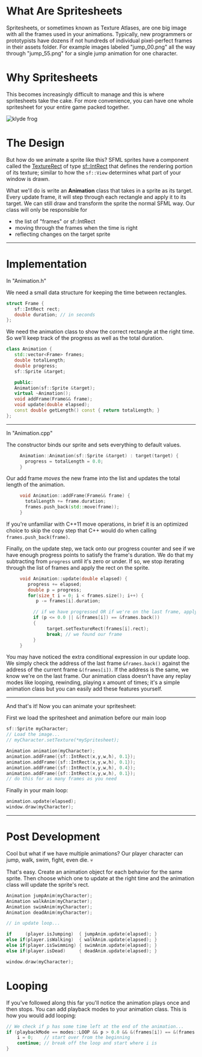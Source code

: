 # What Are Spritesheets
Spritesheets, or sometimes known as Texture Atlases, are one big image with all the frames used in your animations. Typically, new programmers or prototypists have dozens if not hundreds of individual pixel-perfect frames in their assets folder. For example images labeled "jump_00.png" all the way through "jump_55.png" for a single jump animation for one character.

# Why Spritesheets
This becomes increasingly difficult to manage and this is where spritesheets take the cake. For more convenience, you can have one whole spritesheet for your entire game packed together. 

![klyde frog](https://img.itch.zone/aW1hZ2UvMTI5NzM4LzU5NjExMC5wbmc=/347x500/FhexJa.png)

# The Design
But how do we animate a sprite like this? SFML sprites have a component called the [TextureRect](https://www.sfml-dev.org/documentation/2.5.1/classsf_1_1Sprite.php#a3492896fe7b63f58ae022c5b8bec5c98) of type [sf::IntRect](https://www.sfml-dev.org/documentation/2.5.1/classsf_1_1Rect.php) that defines the rendering portion of its texture; similar to how the `sf::View` determines what part of your window is drawn.

What we'll do is write an **Animation** class that takes in a sprite as its target. Every update frame, it will step through each rectangle and apply it to its target. We can still draw and transform the sprite the normal SFML way. Our class will only be responsible for 

* the list of "frames" or sf::IntRect
* moving through the frames when the time is right
* reflecting changes on the target sprite


***

# Implementation

In "Animation.h"

We need a small data structure for keeping the time between rectangles.

```c++
struct Frame {
   sf::IntRect rect;
   double duration; // in seconds
};
```

We need the animation class to show the correct rectangle at the right time. So we'll keep track of the progress as well as the total duration.

```c++
class Animation {
   std::vector<Frame> frames;
   double totalLength;
   double progress;
   sf::Sprite &target;

   public:
   Animation(sf::Sprite &target);
   virtual ~Animation();
   void addFrame(Frame&& frame);
   void update(double elapsed); 
   const double getLength() const { return totalLength; }
};
```

***

In "Animation.cpp"

The constructor binds our sprite and sets everything to default values.

```c++
     Animation::Animation(sf::Sprite &target) : target(target) { 
       progress = totalLength = 0.0;
     }
```

Our add frame _moves_ the new frame into the list and updates the total length of the animation. 

```c++
     void Animation::addFrame(Frame&& frame) {
       totalLength += frame.duration; 
       frames.push_back(std::move(frame)); 
     }
```

If you're unfamiliar with C++11 move operations, in brief it is an optimized choice to skip the copy step that C++ would do when calling `frames.push_back(frame)`. 

Finally, on the update step, we tack onto our progress counter and see if we have enough progress points to satisfy the frame's duration. We do that my subtracting from `progress` until it's zero or under. If so, we stop iterating through the list of frames and apply the rect on the sprite.

```c++
     void Animation::update(double elapsed) {
        progress += elapsed;
        double p = progress;
        for(size_t i = 0; i < frames.size(); i++) {
           p -= frames[i].duration;  

          // if we have progressed OR if we're on the last frame, apply and stop.
          if (p <= 0.0 || &(frames[i]) == &frames.back())
          {
               target.setTextureRect(frames[i].rect);  
               break; // we found our frame
          }
     }
```

You may have noticed the extra conditional expression in our update loop. We simply check the address of the last frame `&frames.back()` against the address of the current frame `&(frames[i])`. If the address is the same, we know we're on the last frame. Our animation class doesn't have any replay modes like looping, rewinding, playing x amount of times; it's a simple animation class but you can easily add these features yourself.


***


And that's it! Now you can animate your spritesheet:

First we load the spritesheet and animation before our main loop

```c++
sf::Sprite myCharacter;
// Load the image...
// myCharacter.setTexture(*mySpritesheet);

Animation animation(myCharacter);
animation.addFrame({sf::IntRect(x,y,w,h), 0.1});
animation.addFrame({sf::IntRect(x,y,w,h), 0.1});
animation.addFrame({sf::IntRect(x,y,w,h), 0.4});
animation.addFrame({sf::IntRect(x,y,w,h), 0.1});
// do this for as many frames as you need
```

Finally in your main loop:

```c++
animation.update(elapsed);
window.draw(myCharacter);
```

***

# Post Development

Cool but what if we have multiple animations? Our player character can jump, walk, swim, fight, even die. 💀

That's easy. Create an animation object for each behavior for the same sprite. Then choose which one to update at the right time and the animation class will update the sprite's rect.

```c++
Animation jumpAnim(myCharacter);
Animation walkAnim(myCharacter);
Animation swimAnim(myCharacter);
Animation deadAnim(myCharacter);

// in update loop...

if     (player.isJumping)  { jumpAnim.update(elapsed); }
else if(player.isWalking)  { walkAnim.update(elapsed); }
else if(player.isSwimming) { swimAnim.update(elapsed); }
else if(player.isDead)     { deadAnim.update(elapsed); }

window.draw(myCharacter);
```

# Looping

If you've followed along this far you'll notice the animation plays once and then stops. 
You can add playback modes to your animation class. This is how you would add looping:

```c++
// We check if p has some time left at the end of the animation...
if (playbackMode == modes::LOOP && p > 0.0 && &(frames[i]) == &(frames.back())) {
    i = 0;    // start over from the beginning
    continue; // break off the loop and start where i is
}
```

